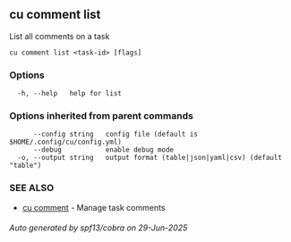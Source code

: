 ## cu comment list

List all comments on a task

```
cu comment list <task-id> [flags]
```

### Options

```
  -h, --help   help for list
```

### Options inherited from parent commands

```
      --config string   config file (default is $HOME/.config/cu/config.yml)
      --debug           enable debug mode
  -o, --output string   output format (table|json|yaml|csv) (default "table")
```

### SEE ALSO

* [cu comment](cu_comment.md)	 - Manage task comments

###### Auto generated by spf13/cobra on 29-Jun-2025
